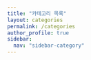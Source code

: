 ```yaml
---
title: "카테고리 목록"
layout: categories
permalink: /categories
author_profile: true
sidebar:
  nav: "sidebar-category"
---
```

